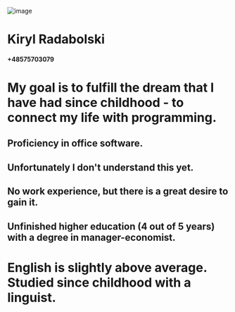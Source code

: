 ![image](https://github.com/DkSnoopy/rsschool-cv/assets/137818936/505d98e9-f0c3-4484-bdfc-39e546fbeccf)
# Kiryl Radabolski 
#### +48575703079 
# My goal is to fulfill the dream that I have had since childhood - to connect my life with programming.
## Proficiency in office software.
## Unfortunately I don't understand this yet.
## No work experience, but there is a great desire to gain it.
## Unfinished higher education (4 out of 5 years) with a degree in manager-economist. 
# English is slightly above average. Studied since childhood with a linguist.
